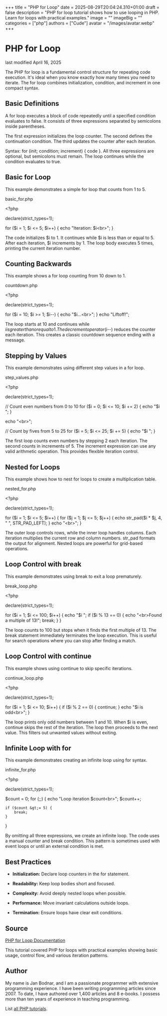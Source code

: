 +++
title = "PHP for Loop"
date = 2025-08-29T20:04:24.310+01:00
draft = false
description = "PHP for loop tutorial shows how to use looping in PHP. Learn for loops with practical examples."
image = ""
imageBig = ""
categories = ["php"]
authors = ["Cude"]
avatar = "/images/avatar.webp"
+++

# PHP for Loop

last modified April 16, 2025

The PHP for loop is a fundamental control structure for repeating
code execution. It's ideal when you know exactly how many times you need to
iterate. The for loop combines initialization, condition, and increment in
one compact syntax.

## Basic Definitions

A for loop executes a block of code repeatedly until a specified
condition evaluates to false. It consists of three expressions separated by
semicolons inside parentheses.

The first expression initializes the loop counter. The second defines the
continuation condition. The third updates the counter after each iteration.

Syntax: for (init; condition; increment) { code }. All three
expressions are optional, but semicolons must remain. The loop continues
while the condition evaluates to true.

## Basic for Loop

This example demonstrates a simple for loop that counts from 1 to 5.

basic_for.php
  

&lt;?php

declare(strict_types=1);

for ($i = 1; $i &lt;= 5; $i++) {
    echo "Iteration: $i&lt;br&gt;";
}

The code initializes $i to 1. It continues while $i
is less than or equal to 5. After each iteration, $i increments
by 1. The loop body executes 5 times, printing the current iteration number.

## Counting Backwards

This example shows a for loop counting from 10 down to 1.

countdown.php
  

&lt;?php

declare(strict_types=1);

for ($i = 10; $i &gt;= 1; $i--) {
    echo "$i...&lt;br&gt;";
}
echo "Liftoff!";

The loop starts at 10 and continues while $i is greater than or
equal to 1. The decrement operator ($i--) reduces the counter
each iteration. This creates a classic countdown sequence ending with a
message.

## Stepping by Values

This example demonstrates using different step values in a for loop.

step_values.php
  

&lt;?php

declare(strict_types=1);

// Count even numbers from 0 to 10
for ($i = 0; $i &lt;= 10; $i += 2) {
    echo "$i ";
}

echo "&lt;br&gt;";

// Count by fives from 5 to 25
for ($i = 5; $i &lt;= 25; $i += 5) {
    echo "$i ";
}

The first loop counts even numbers by stepping 2 each iteration. The second
counts in increments of 5. The increment expression can use any valid
arithmetic operation. This provides flexible iteration control.

## Nested for Loops

This example shows how to nest for loops to create a multiplication table.

nested_for.php
  

&lt;?php

declare(strict_types=1);

for ($i = 1; $i &lt;= 5; $i++) {
    for ($j = 1; $j &lt;= 5; $j++) {
        echo str_pad($i * $j, 4, " ", STR_PAD_LEFT);
    }
    echo "&lt;br&gt;";
}

The outer loop controls rows, while the inner loop handles columns. Each
iteration multiplies the current row and column numbers. str_pad
formats the output for alignment. Nested loops are powerful for grid-based
operations.

## Loop Control with break

This example demonstrates using break to exit a loop prematurely.

break_loop.php
  

&lt;?php

declare(strict_types=1);

for ($i = 1; $i &lt;= 100; $i++) {
    echo "$i ";
    if ($i % 13 == 0) {
        echo "&lt;br&gt;Found a multiple of 13!";
        break;
    }
}

The loop counts to 100 but stops when it finds the first multiple of 13.
The break statement immediately terminates the loop execution.
This is useful for search operations where you can stop after finding a match.

## Loop Control with continue

This example shows using continue to skip specific iterations.

continue_loop.php
  

&lt;?php

declare(strict_types=1);

for ($i = 1; $i &lt;= 10; $i++) {
    if ($i % 2 == 0) {
        continue;
    }
    echo "$i is odd&lt;br&gt;";
}

The loop prints only odd numbers between 1 and 10. When $i is
even, continue skips the rest of the iteration. The loop then
proceeds to the next value. This filters out unwanted values without exiting.

## Infinite Loop with for

This example demonstrates creating an infinite loop using for syntax.

infinite_for.php
  

&lt;?php

declare(strict_types=1);

$count = 0;
for (;;) {
    echo "Loop iteration $count&lt;br&gt;";
    $count++;
    
    if ($count &gt;= 5) {
        break;
    }
}

By omitting all three expressions, we create an infinite loop. The code uses
a manual counter and break condition. This pattern is sometimes used with
event loops or until an external condition is met.

## Best Practices

- **Initialization:** Declare loop counters in the for statement.

- **Readability:** Keep loop bodies short and focused.

- **Complexity:** Avoid deeply nested loops when possible.

- **Performance:** Move invariant calculations outside loops.

- **Termination:** Ensure loops have clear exit conditions.

## Source

[PHP for Loop Documentation](https://www.php.net/manual/en/control-structures.for.php)

This tutorial covered PHP for loops with practical examples showing basic
usage, control flow, and various iteration patterns.

## Author

My name is Jan Bodnar, and I am a passionate programmer with extensive
programming experience. I have been writing programming articles since 2007.
To date, I have authored over 1,400 articles and 8 e-books. I possess more
than ten years of experience in teaching programming.

List [all PHP tutorials](/php/).